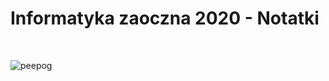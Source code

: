# Informatyka zaoczna 2020 - Notatki

<br>

![peepog](https://cdn.frankerfacez.com/emoticon/464328/4)
